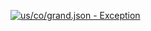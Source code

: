 [![us/co/grand.json - Exception](https://img.shields.io/badge/us/co/grand.json-Exception-red)](https://github.com/openaddresses/openaddresses/tree/master/sources/us/co/grand.json)